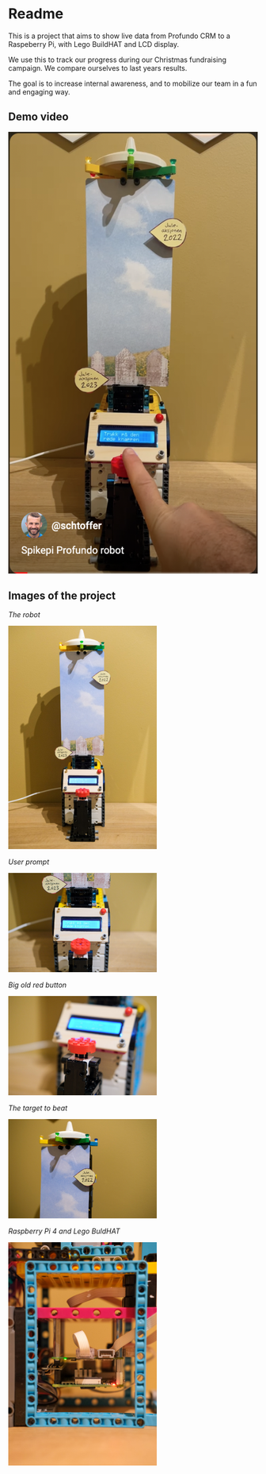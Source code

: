 # Readme
This is a project that aims to show live data from Profundo CRM to a Raspeberry Pi, with Lego BuildHAT and LCD display.

We use this to track our progress during our Christmas fundraising campaign. We compare ourselves to last years results.

The goal is to increase internal awareness, and to mobilize our team in a fun and engaging way.

## Demo video

[![Video Thumbnail](images/video_thumbnail.png)](https://youtube.com/shorts/m0FWk3K4vDg?feature=share)


## Images of the project

_The robot_

<img src="images/spikepi-profundo-5.jpg" alt="The robot" width="300">

_User prompt_

<img src="images/spikepi-profundo-4.jpg" alt="User prompt" width="300">

_Big old red button_

<img src="images/spikepi-profundo-3.jpg" alt="Big old red button" width="300">

_The target to beat_

<img src="images/spikepi-profundo-2.jpg" alt="The target to beat" width="300">

_Raspberry Pi 4 and Lego BuldHAT_

<img src="images/spikepi-profundo-1.jpg" alt="aspberry Pi 4 and Lego BuldHAT" width="300">
